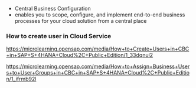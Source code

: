 + Central Business Configuration
+ enables you to scope, configure, and implement end-to-end business processes for your cloud solution from a central place

### How to create user in Cloud Service

https://microlearning.opensap.com/media/How+to+Create+Users+in+CBC+in+SAP+S+4HANA+Cloud%2C+Public+Edition/1_33dqnul2

https://microlearning.opensap.com/media/How+to+Assign+Business+Users+to+User+Groups+in+CBC+in+SAP+S+4HANA+Cloud%2C+Public+Edition/1_ifrmb92l

